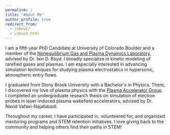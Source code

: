 ```yaml
---
permalink: /
title: "About Me"
author_profile: true
redirect_from: 
  - /about/
  - /about.html
---
```


I am a fifth year PhD Candidate at University of Colorado Boulder and a member of the [Nonequilibrium Gas and Plasma Dynamics Laboratory](https://www.colorado.edu/lab/ngpdl), advised by Dr. Iain D. Boyd. I broadly specialize in kinetic modeling of rarefied gases and plasmas. I am especially interested in advancing simulation techniques for studying plasma electrostatics in hypersonic, atmospheric entry flows. 

I graduated from Stony Brook University with a Bachelor's in Physics. There, I discovered my love of plasma physics with the [Plasma Accelerator Group](https://you.stonybrook.edu/plasmaaccelerators/). I completed an undergraduate research thesis on simulation of electron probes in laser-induced plasma wakefield accelerators, advised by Dr. Navid Vafaei-Najafabadi.

Throughout my career, I have participated in, volunteered for, and organized mentoring programs and STEM retention initiatives. I love giving back to the community and helping others find their paths in STEM!
